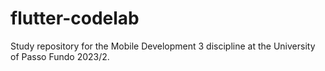 # flutter-codelab
Study repository for the Mobile Development 3 discipline at the University of Passo Fundo 2023/2.
